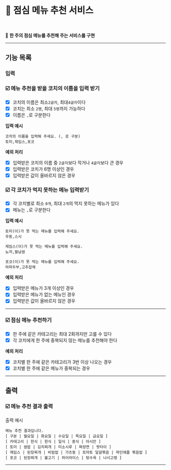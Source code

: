 # 🚀 점심 메뉴 추천 서비스
<br>

🏁 **한 주의 점심 메뉴를 추천해 주는 서비스를 구현**

---

## 기능 목록

### 입력

### ☑️ 메뉴 추천을 받을 코치의 이름을 입력 받기
- [X] 코치의 이름은 최소`2글자`, 최대`4글자`이다
- [X] 코치는 최소 `2명`, 최대 `5명`까지 가능하다
- [X] 이름은 `,`로 구분한다

**입력 예시**
```
코치의 이름을 입력해 주세요. (, 로 구분)
토미,제임스,포코

```

**예외 처리**
- [X] 입력받은 코치의 이름 중 `2글자`보다 작거나 `4글자`보다 큰 경우 
- [X] 입력받은 코치가 6명 이상인 경우
- [X] 입력받은 값이 올바르지 않은 경우

### ☑️  각 코치가 먹지 못하는 메뉴 입력받기
- [X] 각 코치별로 최소 `0개`, 최대 `2개`의 먹지 못하는 메뉴가 있다
- [X] 메뉴는 `,`로 구분한다

**입력 예시**
```
토미(이)가 못 먹는 메뉴를 입력해 주세요.
우동,스시

제임스(이)가 못 먹는 메뉴를 입력해 주세요.
뇨끼,월남쌈

포코(이)가 못 먹는 메뉴를 입력해 주세요.
마파두부,고추잡채
```

**예외 처리**
- [X] 입력받은 메뉴가 3개 이상인 경우
- [X] 입력받은 메뉴가 없는 메뉴인 경우
- [X] 입력받은 값이 올바르지 않은 경우

--- 

### ☑️  점심 메뉴 추천하기
- [X] 한 주에 같은 카테고리는 최대 2회까지만 고를 수 있다
- [X] 각 코치에게 한 주에 중복되지 않는 메뉴를 추천해야 한다

**예외 처리**
- [X] 코치별 한 주에 같은 카테고리가 3번 이상 나오는 경우
- [X] 코치별 한 주에 같은 메뉴가 중복되는 경우

---

## 출력

### ☑️ 메뉴 추천 결과 출력
출력 예시
```
메뉴 추천 결과입니다.
[ 구분 | 월요일 | 화요일 | 수요일 | 목요일 | 금요일 ]
[ 카테고리 | 한식 | 한식 | 일식 | 중식 | 아시안 ]
[ 토미 | 쌈밥 | 김치찌개 | 미소시루 | 짜장면 | 팟타이 ]
[ 제임스 | 된장찌개 | 비빔밥 | 가츠동 | 토마토 달걀볶음 | 파인애플 볶음밥 ]
[ 포코 | 된장찌개 | 불고기 | 하이라이스 | 탕수육 | 나시고렝 ]
```

---

